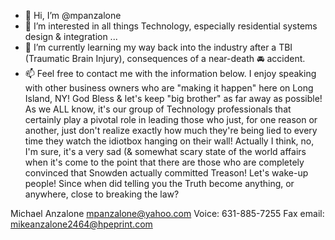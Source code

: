 - 👋 Hi, I’m @mpanzalone
- 👀 I’m interested in all things Technology, especially residential systems design & integration ...
- 🌱 I’m currently learning my way back into the industry after a TBI (Traumatic Brain Injury), consequences of a near-death 🚘 accident. 
- 📫 Feel free to contact me with the information below. I enjoy speaking with other business owners who are "making it happen" here on Long Island, NY!
God Bless & let's keep "big brother" as far away as possible! As we ALL know, it's our group of Technology professionals that certainly play a pivotal role in leading those who just, for one reason or another, just don't realize exactly how much they're being lied to every time they watch the idiotbox hanging on their wall! Actually I think, no, I'm sure, it's a very sad (& somewhat scary state of the world affairs when it's come to the point that there are those who are completely convinced that Snowden actually committed Treason! Let's wake-up people! Since when did telling you the Truth become anything, or anywhere, close to breaking the law?

Michael Anzalone 
mpanzalone@yahoo.com
Voice: 631-885-7255 
Fax email: mikeanzalone2464@hpeprint.com
